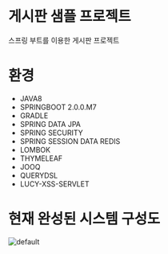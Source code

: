 
게시판 샘플 프로젝트
=======

스프링 부트를 이용한 게시판 프로젝트

환경
=================

   * JAVA8
   * SPRINGBOOT 2.0.0.M7
   * GRADLE
   * SPRING DATA JPA
   * SPRING SECURITY
   * SPRING SESSION DATA REDIS
   * LOMBOK
   * THYMELEAF
   * JOOQ
   * QUERYDSL
   * LUCY-XSS-SERVLET


현재 완성된 시스템 구성도
============

![default](https://user-images.githubusercontent.com/37525955/37598356-5986d98e-2bc5-11e8-81dc-08a28cc7001d.PNG)
